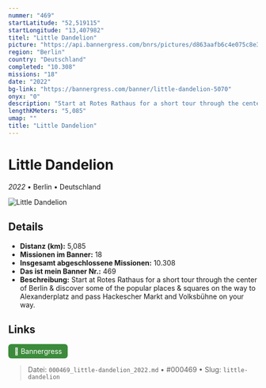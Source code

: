 ```yaml
---
nummer: "469"
startLatitude: "52,519115"
startLongitude: "13,407982"
titel: "Little Dandelion"
picture: "https://api.bannergress.com/bnrs/pictures/d863aafb6c4e075c8e3cddf3389d1e6f"
region: "Berlin"
country: "Deutschland"
completed: "10.308"
missions: "18"
date: "2022"
bg-link: "https://bannergress.com/banner/little-dandelion-5070"
onyx: "0"
description: "Start at Rotes Rathaus for a short tour through the center of Berlin & discover some of the popular places & squares on the way to Alexanderplatz and pass Hackescher Markt and Volksbühne on your way."
lengthKMeters: "5,085"
umap: ""
title: "Little Dandelion"
---
```

# Little Dandelion

*2022* • Berlin • Deutschland

![Little Dandelion](https://api.bannergress.com/bnrs/pictures/d863aafb6c4e075c8e3cddf3389d1e6f)

## Details
- **Distanz (km):** 5,085
- **Missionen im Banner:** 18
- **Insgesamt abgeschlossene Missionen:** 10.308
- **Das ist mein Banner Nr.:** 469
- **Beschreibung:** Start at Rotes Rathaus for a short tour through the center of Berlin & discover some of the popular places & squares on the way to Alexanderplatz and pass Hackescher Markt and Volksbühne on your way.


## Links
<div style="margin-top: 0.5em;">
<a href="https://bannergress.com/banner/little-dandelion-5070" target="_blank" style="display:inline-block;margin-right:8px;padding:6px 12px;background-color:#3c8b3c;color:white;text-decoration:none;border-radius:6px;">🔗 Bannergress</a>

</div>


> Datei: `000469_little-dandelion_2022.md` • #000469 • Slug: `little-dandelion`
